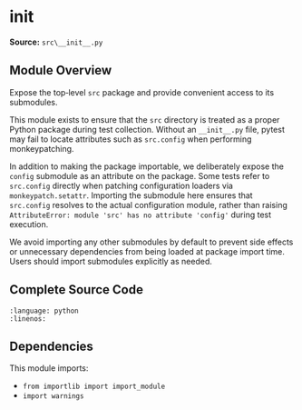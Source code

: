 # __init__

**Source:** `src\__init__.py`

## Module Overview

Expose the top‑level ``src`` package and provide convenient access
to its submodules.

This module exists to ensure that the ``src`` directory is treated as
a proper Python package during test collection.  Without an
``__init__.py`` file, pytest may fail to locate attributes such as
``src.config`` when performing monkeypatching.

In addition to making the package importable, we deliberately expose
the ``config`` submodule as an attribute on the package.  Some tests
refer to ``src.config`` directly when patching configuration loaders
via ``monkeypatch.setattr``.  Importing the submodule here ensures
that ``src.config`` resolves to the actual configuration module,
rather than raising ``AttributeError: module 'src' has no attribute
'config'`` during test execution.

We avoid importing any other submodules by default to prevent
side effects or unnecessary dependencies from being loaded at
package import time.  Users should import submodules explicitly as
needed.

## Complete Source Code

```{literalinclude} ../../../src/__init__.py
:language: python
:linenos:
```



## Dependencies

This module imports:

- `from importlib import import_module`
- `import warnings`

